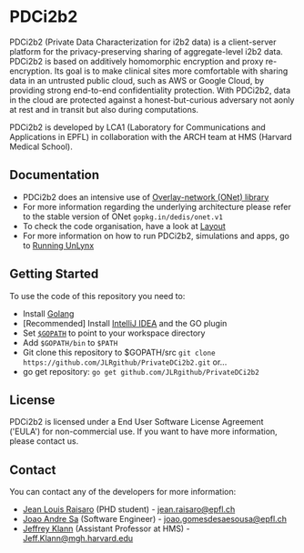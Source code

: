 # PDCi2b2 
PDCi2b2 (Private Data Characterization for i2b2 data) is a client-server platform for the privacy-preserving sharing of aggregate-level i2b2 data. PDCi2b2 is based on additively homomorphic encryption and proxy re-encryption. Its goal is to make clinical sites more comfortable with sharing data in an untrusted public cloud, such as AWS or Google Cloud, by providing strong end-to-end confidentiality protection. With PDCi2b2, data in the cloud are protected against a honest-but-curious adversary not aonly at rest and in transit but also during computations.

PDCi2b2 is developed by LCA1 (Laboratory for Communications and Applications in EPFL) in collaboration with the ARCH team at HMS (Harvard Medical School).  

## Documentation

* PDCi2b2 does an intensive use of [Overlay-network (ONet) library](https://github.com/dedis/onet)
* For more information regarding the underlying architecture please refer to the stable version of ONet `gopkg.in/dedis/onet.v1`
* To check the code organisation, have a look at [Layout](https://github.com/lca1/unlynx/wiki/Layout)
* For more information on how to run PDCi2b2, simulations and apps, go to [Running UnLynx](https://github.com/lca1/unlynx/wiki/Running-UnLynx)

## Getting Started

To use the code of this repository you need to:

- Install [Golang](https://golang.org/doc/install)
- [Recommended] Install [IntelliJ IDEA](https://www.jetbrains.com/idea/) and the GO plugin
- Set [`$GOPATH`](https://golang.org/doc/code.html#GOPATH) to point to your workspace directory
- Add `$GOPATH/bin` to `$PATH`
- Git clone this repository to $GOPATH/src `git clone https://github.com/JLRgithub/PrivateDCi2b2.git` or...
- go get repository: `go get github.com/JLRgithub/PrivateDCi2b2`


## License

PDCi2b2 is licensed under a End User Software License Agreement ('EULA') for non-commercial use. If you want to have more information, please contact us.

## Contact
You can contact any of the developers for more information:

* [Jean Louis Raisaro](https://github.com/JLRgithub) (PHD student) - jean.raisaro@epfl.ch
* [Joao Andre Sa](https://github.com/JoaoAndreSa) (Software Engineer) - joao.gomesdesaesousa@epfl.ch
* [Jeffrey Klann](https://github.com/jklann) (Assistant Professor at HMS) - Jeff.Klann@mgh.harvard.edu